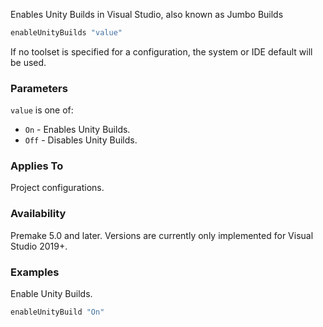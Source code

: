Enables Unity Builds in Visual Studio, also known as Jumbo Builds

```lua
enableUnityBuilds "value"
```

If no toolset is specified for a configuration, the system or IDE default will be used.

### Parameters ###

`value` is one of:
* `On`  - Enables Unity Builds.
* `Off` - Disables Unity Builds.

### Applies To ###

Project configurations.

### Availability ###

Premake 5.0 and later. Versions are currently only implemented for Visual Studio 2019+.

### Examples ###

Enable Unity Builds.

```lua
enableUnityBuild "On"
```
